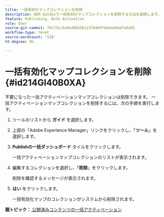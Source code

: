 ```yaml
---
title: 一括有効化マップコレクションを削除
description: AEM Guidesで一括有効化マップコレクションを削除する方法を説明します。
feature: Publishing, Bulk Activation
role: User
source-git-commit: 76c731c6a0e496b5b1237b9b9fb84adda8fa8a92
workflow-type: tm+mt
source-wordcount: '119'
ht-degree: 0%

---
```


# 一括有効化マップコレクションを削除 {#id214GI40B0XA}

不要になった一括アクティベーションマップコレクションは削除できます。 一括アクティベーションマップコレクションを削除するには、次の手順を実行します。

1. ツールのリストから **ガイド** を選択します。

1. 上部の「Adobe Experience Manager」リンクをクリックし、「**ツール**」を選択します。

1. **Publishの一括ダッシュボード** タイルをクリックします。

   一括アクティベーションマップコレクションのリストが表示されます。

1. 編集するコレクションを選択し、「**削除**」をクリックします。

   削除を確認するメッセージが表示されます。

1. **はい** をクリックします。

   一括有効化マップのコレクションがシステムから削除されます。


**親トピック：**[ 公開済みコンテンツの一括アクティベーション ](conf-bulk-activation.md)
